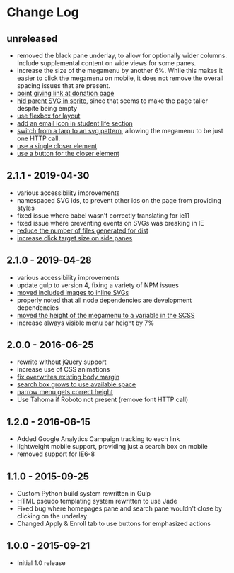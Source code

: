 # Change Log

## unreleased
- removed the black pane underlay, to allow for optionally wider columns. Include supplemental content on wide views for some panes.
- increase the size of the megamenu by another 6%. While this makes it easier to click the megamenu on mobile, it does not remove the overall spacing issues that are present.
- [point giving link at donation page](https://github.com/LaneCommunityCollege/megamenu/issues/36)
- [hid parent SVG in sprite](https://github.com/LaneCommunityCollege/megamenu/issues/49), since that seems to make the page taller despite being empty
- [use flexbox for layout](https://github.com/LaneCommunityCollege/megamenu/issues/51)
- [add an email icon in student life section](https://github.com/LaneCommunityCollege/megamenu/issues/52)
- [switch from a tarp to an svg pattern](https://github.com/LaneCommunityCollege/megamenu/issues/18), allowing the megamenu to be just one HTTP call.
- [use a single closer element](https://github.com/LaneCommunityCollege/megamenu/issues/56)
- [use a button for the closer element](https://github.com/LaneCommunityCollege/megamenu/issues/58)

## 2.1.1 - 2019-04-30
- various accessibility improvements
- namespaced SVG ids, to prevent other ids on the page from providing styles
- fixed issue where babel wasn't correctly translating for ie11
- fixed issue where preventing events on SVGs was breaking in IE
- [reduce the number of files generated for dist](https://github.com/LaneCommunityCollege/megamenu/issues/45)
- [increase click target size on side panes](https://github.com/LaneCommunityCollege/megamenu/issues/47)

## 2.1.0 - 2019-04-28
- various accessibility improvements
- update gulp to version 4, fixing a variety of NPM issues
- [moved included images to inline SVGs](https://github.com/LaneCommunityCollege/megamenu/issues/23)
- properly noted that all node dependencies are development dependencies
- [moved the height of the megamenu to a variable in the SCSS](https://github.com/LaneCommunityCollege/megamenu/issues/41)
- increase always visible menu bar height by 7%

## 2.0.0 - 2016-06-25
- rewrite without jQuery support
- increase use of CSS animations
- [fix overwrites existing body margin](https://github.com/LaneCommunityCollege/megamenu/issues/17)
- [search box grows to use available space](https://github.com/LaneCommunityCollege/megamenu/issues/14)
- [narrow menu gets correct height](https://github.com/LaneCommunityCollege/megamenu/issues/12)
- Use Tahoma if Roboto not present (remove font HTTP call)

## 1.2.0 - 2016-06-15
- Added Google Analytics Campaign tracking to each link
- lightweight mobile support, providing just a search box on mobile
- removed support for IE6-8

## 1.1.0 - 2015-09-25
- Custom Python build system rewritten in Gulp
- HTML pseudo templating system rewritten to use Jade
- Fixed bug where homepages pane and search pane wouldn't close by clicking on the underlay
- Changed Apply & Enroll tab to use buttons for emphasized actions

## 1.0.0 - 2015-09-21
- Initial 1.0 release